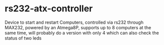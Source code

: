 # rs232-atx-controller    
Device to start and restart Computers, controlled via rs232 through MAX232, powered by an Atmega8P, supports up to 8 computers at the same time, will probably do a version with only 4 which can also check the status of two leds
